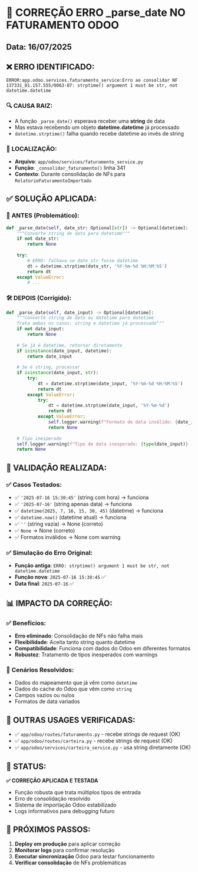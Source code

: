 # 🔧 CORREÇÃO ERRO _parse_date NO FATURAMENTO ODOO
## Data: 16/07/2025

## ❌ **ERRO IDENTIFICADO:**
```
ERROR:app.odoo.services.faturamento_service:Erro ao consolidar NF 137331_01.157.555/0063-07: strptime() argument 1 must be str, not datetime.datetime
```

### 🔍 **CAUSA RAIZ:**
- A função `_parse_date()` esperava receber uma **string** de data
- Mas estava recebendo um objeto **datetime.datetime** já processado
- `datetime.strptime()` falha quando recebe datetime ao invés de string

### 📍 **LOCALIZAÇÃO:**
- **Arquivo**: `app/odoo/services/faturamento_service.py`
- **Função**: `_consolidar_faturamento()` linha 341
- **Contexto**: Durante consolidação de NFs para `RelatorioFaturamentoImportado`

## ✅ **SOLUÇÃO APLICADA:**

### 🔧 **ANTES (Problemático):**
```python
def _parse_date(self, date_str: Optional[str]) -> Optional[datetime]:
    """Converte string de data para datetime"""
    if not date_str:
        return None
    
    try:
        # ERRO: falhava se date_str fosse datetime
        dt = datetime.strptime(date_str, '%Y-%m-%d %H:%M:%S')
        return dt
    except ValueError:
        # ...
```

### 🛠️ **DEPOIS (Corrigido):**
```python
def _parse_date(self, date_input) -> Optional[datetime]:
    """Converte string de data ou datetime para datetime
    Trata ambos os casos: string e datetime já processado"""
    if not date_input:
        return None
    
    # Se já é datetime, retornar diretamente
    if isinstance(date_input, datetime):
        return date_input
    
    # Se é string, processar
    if isinstance(date_input, str):
        try:
            dt = datetime.strptime(date_input, '%Y-%m-%d %H:%M:%S')
            return dt
        except ValueError:
            try:
                dt = datetime.strptime(date_input, '%Y-%m-%d')
                return dt
            except ValueError:
                self.logger.warning(f"Formato de data inválido: {date_input}")
                return None
    
    # Tipo inesperado
    self.logger.warning(f"Tipo de data inesperado: {type(date_input)} - {date_input}")
    return None
```

## 🧪 **VALIDAÇÃO REALIZADA:**

### ✅ **Casos Testados:**
- ✅ `'2025-07-16 15:30:45'` (string com hora) → funciona
- ✅ `'2025-07-16'` (string apenas data) → funciona  
- ✅ `datetime(2025, 7, 16, 15, 30, 45)` (datetime) → funciona
- ✅ `datetime.now()` (datetime atual) → funciona
- ✅ `''` (string vazia) → None (correto)
- ✅ `None` → None (correto)
- ✅ Formatos inválidos → None com warning

### ✅ **Simulação do Erro Original:**
- **Função antiga**: `ERRO: strptime() argument 1 must be str, not datetime.datetime`
- **Função nova**: `2025-07-16 15:30:45` ✅
- **Data final**: `2025-07-16` ✅

## 📊 **IMPACTO DA CORREÇÃO:**

### ✅ **Benefícios:**
- **Erro eliminado**: Consolidação de NFs não falha mais
- **Flexibilidade**: Aceita tanto string quanto datetime
- **Compatibilidade**: Funciona com dados do Odoo em diferentes formatos
- **Robustez**: Tratamento de tipos inesperados com warnings

### 🎯 **Cenários Resolvidos:**
- Dados do mapeamento que já vêm como `datetime`
- Dados do cache do Odoo que vêm como `string`
- Campos vazios ou nulos
- Formatos de data variados

## 🔄 **OUTRAS USAGES VERIFICADAS:**
- ✅ `app/odoo/routes/faturamento.py` - recebe strings de request (OK)
- ✅ `app/odoo/routes/carteira.py` - recebe strings de request (OK)
- ✅ `app/odoo/services/carteira_service.py` - usa string diretamente (OK)

## 🚀 **STATUS:**
**✅ CORREÇÃO APLICADA E TESTADA**
- Função robusta que trata múltiplos tipos de entrada
- Erro de consolidação resolvido
- Sistema de importação Odoo estabilizado
- Logs informativos para debugging futuro

## 📝 **PRÓXIMOS PASSOS:**
1. **Deploy em produção** para aplicar correção
2. **Monitorar logs** para confirmar resolução
3. **Executar sincronização** Odoo para testar funcionamento
4. **Verificar consolidação** de NFs problemáticas 